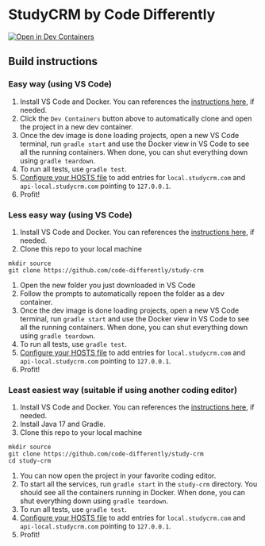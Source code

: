 # StudyCRM by Code Differently

[![Open in Dev Containers](https://img.shields.io/static/v1?label=Dev%20Containers&message=Open&color=blue&logo=visualstudiocode)](https://vscode.dev/redirect?url=vscode://ms-vscode-remote.remote-containers/cloneInVolume?url=https://github.com/code-differently/study-crm)

## Build instructions

### Easy way (using VS Code)

1. Install VS Code and Docker. You can references the [instructions here][dev-container-instructions], if needed.
1. Click the `Dev Containers` button above to automatically clone and open the project in a new dev container.
1. Once the dev image is done loading projects, open a new VS Code terminal, run `gradle start` and use the Docker view in VS Code to see all the running containers. When done, you can shut everything down using `gradle teardown`.
1. To run all tests, use `gradle test`.
1. [Configure your HOSTS file][hosts-configuration] to add entries for `local.studycrm.com` and `api-local.studycrm.com` pointing to `127.0.0.1`.
1. Profit!

### Less easy way (using VS Code)

1. Install VS Code and Docker. You can references the [instructions here][dev-container-instructions], if needed.
1. Clone this repo to your local machine

```console
mkdir source
git clone https://github.com/code-differently/study-crm 
```

1. Open the new folder you just downloaded in VS Code
1. Follow the prompts to automatically repoen the folder as a dev container.
1. Once the dev image is done loading projects, open a new VS Code terminal, run `gradle start` and use the Docker view in VS Code to see all the running containers. When done, you can shut everything down using `gradle teardown`.
1. To run all tests, use `gradle test`.
1. [Configure your HOSTS file][hosts-configuration] to add entries for `local.studycrm.com` and `api-local.studycrm.com` pointing to `127.0.0.1`.
1. Profit!

### Least easiest way (suitable if using another coding editor)

1. Install VS Code and Docker. You can references the [instructions here][dev-container-instructions], if needed.
1. Install Java 17 and Gradle.
1. Clone this repo to your local machine

```console
mkdir source
git clone https://github.com/code-differently/study-crm 
cd study-crm 
```

1. You can now open the project in your favorite coding editor. 
1. To start all the services, run `gradle start` in the `study-crm` directory. You should see all the containers running in Docker. When done, you can shut everything down using `gradle teardown`.
1. To run all tests, use `gradle test`.
1. [Configure your HOSTS file][hosts-configuration] to add entries for `local.studycrm.com` and `api-local.studycrm.com` pointing to `127.0.0.1`.
1. Profit!


[dev-container-instructions]: https://aka.ms/vscode-remote/containers/getting-started
[hosts-configuration]: https://www.hostinger.com/tutorials/how-to-edit-hosts-file
